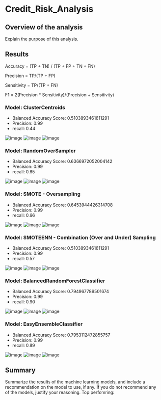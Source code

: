 # Credit_Risk_Analysis


## Overview of the analysis
Explain the purpose of this analysis.

## Results
Accuracy = (TP + TN) / (TP + FP + TN + FN)

Precision = TP/(TP + FP)

Sensitivity = TP/(TP + FN)

F1 = 2(Precision * Sensitivity)/(Precision + Sensitivity)


### Model: ClusterCentroids
- Balanced Accuracy Score: 0.5103893461611291
- Precision: 0.99
- recall: 0.44

![image](https://user-images.githubusercontent.com/107438816/196526260-c72a45a1-f361-400a-83e3-365d0d09cd28.png)
![image](https://user-images.githubusercontent.com/107438816/196526215-433a1d38-01b2-4c43-af2b-5849bf4bd320.png)
![image](https://user-images.githubusercontent.com/107438816/196526298-fda142b1-16ef-45c4-b213-e20fa54a2f3a.png)



### Model: RandomOverSampler
- Balanced Accuracy Score: 0.6366972052004142
- Precision: 0.99
- recall: 0.65

![image](https://user-images.githubusercontent.com/107438816/196525843-1ac50c94-5c5a-4362-9f7b-ddcd8bff8ab3.png)
![image](https://user-images.githubusercontent.com/107438816/196525890-251d4551-849b-44c4-ab73-6ca561613658.png)
![image](https://user-images.githubusercontent.com/107438816/196525923-a92219b9-ab2c-4afe-bc2c-5b3e8e4e04db.png)


### Model: SMOTE - Oversampling
- Balanced Accuracy Score: 0.6453944426314708
- Precision: 0.99
- recall: 0.66

 ![image](https://user-images.githubusercontent.com/107438816/196525979-2cb2670d-cd1a-4dfa-a383-316fbd0ad47e.png)
 ![image](https://user-images.githubusercontent.com/107438816/196526017-48a64520-c05c-4a33-9b66-79fb60c857e8.png)
 ![image](https://user-images.githubusercontent.com/107438816/196526062-a44bb8d9-4895-4d6a-879d-e279404a1a77.png)



### Model: SMOTEENN - Combination (Over and Under) Sampling
- Balanced Accuracy Score: 0.5103893461611291
- Precision: 0.99
- recall: 0.57

![image](https://user-images.githubusercontent.com/107438816/196529068-21eb0a5d-b1b9-4e1c-bed9-329a272920c0.png)
![image](https://user-images.githubusercontent.com/107438816/196529121-84dcc4d7-0ef5-4d66-a3a9-1b1eda5c6cad.png)
![image](https://user-images.githubusercontent.com/107438816/196529168-260f9660-39b5-4872-9a3f-ce39eff67429.png)


### Model: BalancedRandomForestClassifier
- Balanced Accuracy Score: 0.794967789501674
- Precision: 0.99
- recall: 0.90

![image](https://user-images.githubusercontent.com/107438816/196525015-824808cc-0bcc-45f5-8d65-d49ecdbe09af.png)
![image](https://user-images.githubusercontent.com/107438816/196525256-3d631f5f-954e-4222-8795-e7fe918dafc5.png)
![image](https://user-images.githubusercontent.com/107438816/196525311-84c58315-afb1-4cc6-b104-2ca18ba3d041.png)


### Model: EasyEnsembleClassifier
- Balanced Accuracy Score: 0.7953112472855757
- Precision: 0.99
- recall: 0.89

![image](https://user-images.githubusercontent.com/107438816/196524268-749a2032-2f87-4aaa-b230-eeb071c06eb4.png)
![image](https://user-images.githubusercontent.com/107438816/196524341-28105d50-9a37-47d9-a4d0-ff2b5955351a.png)
![image](https://user-images.githubusercontent.com/107438816/196524417-5ef17d5a-bbc6-48e3-9e7a-400ed507b5e2.png)



## Summary
Summarize the results of the machine learning models, and include a recommendation on the model to use, if any. If you do not recommend any of the models, justify your reasoning.
Top perfomring: 
